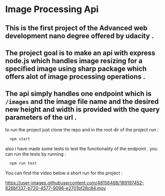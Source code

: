 # Image Processing Api


## This is the first project of the Advanced web development nano degree offered by udacity . 
## The project goal is to make an api with express node.js which handles image resizing for a specified image using sharp package which offers alot of image processing operations . 

## The api simply handles one endpoint which is `/images` and the image file name and the desired new height and width is provided with the query parameters of the url . 

to run the project just clone the repo and in the root dir of the project run : 
  ```bash
    npm start
  ```
  
  also i have made some tests to test the functionality of the endpoint . you can run the tests by running : 
  
  ```bash
    npm run test
  ```
   You can find the video below a short run for the project : 

https://user-images.githubusercontent.com/48156488/189197452-826bf337-b720-4577-9096-e2701bf28c84.mov

